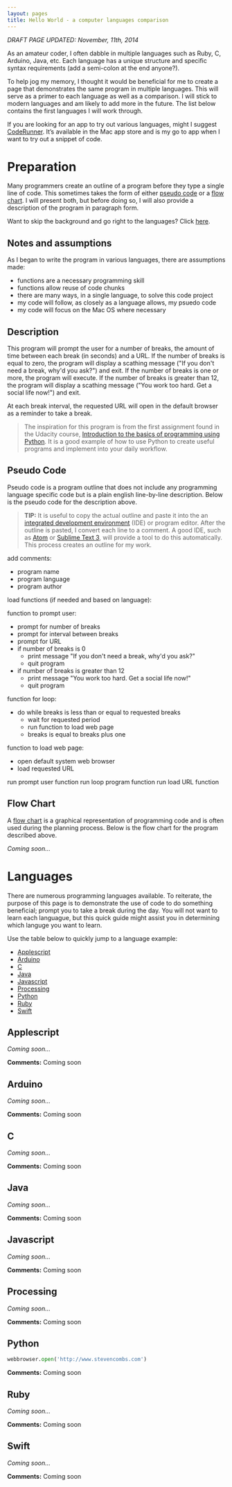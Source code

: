 ```yaml
---
layout: pages
title: Hello World - a computer languages comparison
---
```


<!-- Insert Blinking Cursor Image -->
<!-- Convert below to Blog Post when complete -->
*DRAFT PAGE UPDATED: November, 11th, 2014*

As an amateur coder, I often dabble in multiple languages such as Ruby, C, Arduino, Java, etc. Each language has a unique structure and specific syntax requirements (add a semi-colon at the end anyone?). 

To help jog my memory, I thought it would be beneficial for me to create a page that demonstrates the same program in multiple languages. This will serve as a primer to each language as well as a comparison. I will stick to modern languages and am likely to add more in the future. The list below contains the first languages I will work through.

If you are looking for an app to try out various languages, might I suggest [CodeRunner](!mas). It’s available in the Mac app store and is my go to app when I want to try out a snippet of code.
<!-- End Blog Post -->

<!-- Add introduction to page here from excerpts above -->

# Preparation
Many programmers create an outline of a program before they type a single line of code. This sometimes takes the form of either [pseudo code](!wiki) or a [flow chart](!wiki). I will present both, but before doing so, I will also provide a description of the program in paragraph form.

Want to skip the background and go right to the languages? Click [here](#languages).

## Notes and assumptions
As I began to write the program in various languages, there are assumptions made:

* functions are a necessary programming skill
* functions allow reuse of code chunks
* there are many ways, in a single language, to solve this code project
* my code will follow, as closely as a language allows, my psuedo code
* my code will focus on the Mac OS where necessary

## Description
This program will prompt the user for a number of breaks, the amount of time between each break (in seconds) and a URL. If the number of breaks is equal to zero, the program will display a scathing message ("If you don't need a break, why'd you ask?") and exit. If the number of breaks is one or more, the program will execute. If the number of breaks is greater than 12, the program will display a scathing message ("You work too hard. Get a social life now!") and exit.

At each break interval, the requested URL will open in the default browser as a reminder to take a break.

> The inspiration for this program is from the first assignment found in the Udacity course, [Introduction to the basics of programming using Python](https://www.udacity.com/course/ud036). It is a good example of how to use Python to create useful programs and implement into your daily workflow.

## Pseudo Code
Pseudo code is a program outline that does not include any programming language specific code but is a plain english line-by-line description. Below is the pseudo code for the description above.

> **TIP:** It is useful to copy the actual outline and paste it into the an [integrated development environment](!wiki) (IDE) or program editor. After the outline is pasted, I convert each line to a comment. A good IDE, such as [Atom](!g) or [Sublime Text 3](!s), will provide a tool to do this automatically. This process creates an outline for my work.

add comments:

* program name
* program language
* program author
	
load functions (if needed and based on language):

function to prompt user:

* prompt for number of breaks
* prompt for interval between breaks
* prompt for URL
* if number of breaks is 0
	* print message "If you don't need a break, why'd you ask?"
	* quit program
* if number of breaks is greater than 12
	* print message "You work too hard. Get a social life now!"
	* quit program

function for loop:

* do while breaks is less than or equal to requested breaks
	* wait for requested period
	* run function to load web page
	* breaks is equal to breaks plus one

function to load web page:

* open default system web browser
* load requested URL

run prompt user function
run loop program function
run load URL function

## Flow Chart
A [flow chart](iwiki) is a graphical representation of programming code and is often used during the planning process. Below is the flow chart for the program described above.

*Coming soon…*

# Languages

There are numerous programming languages available. To reiterate, the purpose of this page is to demonstrate the use of code to do something beneficial; prompt you to take a break during the day. You will not want to learn each languague, but this quick guide might assist you in determining which languge you want to learn.

Use the table below to quickly jump to a language example:

* [Applescript](#applscript)
* [Arduino](#arduino)
* [C](#c)
* [Java](#java)
* [Javascript](#javascript)
* [Processing](#processing)
* [Python](#python)
* [Ruby](#ruby)
* [Swift](#swift)

## Applescript

*Coming soon…*

**Comments:** Coming soon

## Arduino

*Coming soon…*

**Comments:** Coming soon

## C

*Coming soon…*

**Comments:** Coming soon

## Java

*Coming soon…*

**Comments:** Coming soon

## Javascript

*Coming soon…*

**Comments:** Coming soon

## Processing

*Coming soon…*

**Comments:** Coming soon

## Python

```python
webbrowser.open('http://www.stevencombs.com')
```

**Comments:** Coming soon

## Ruby

*Coming soon…*

**Comments:** Coming soon

## Swift

*Coming soon…*

**Comments:** Coming soon